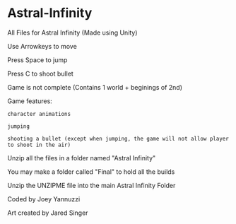 # Astral-Infinity
All Files for Astral Infinity (Made using Unity)

Use Arrowkeys to move

Press Space to jump

Press C to shoot bullet

Game is not complete (Contains 1 world + beginings of 2nd)

Game features:
	
	character animations
	
	jumping
	
	shooting a bullet (except when jumping, the game will not allow player to shoot in the air)

Unzip all the files in a folder named "Astral Infinity"

You may make a folder called "Final" to hold all the builds

Unzip the UNZIPME file into the main Astral Infinity Folder

Coded by Joey Yannuzzi

Art created by Jared Singer
